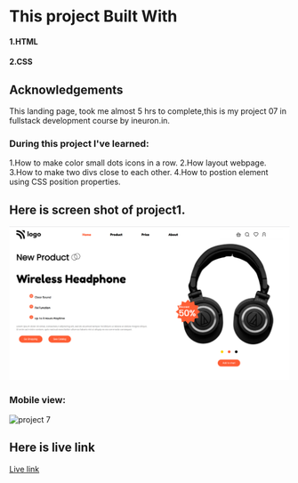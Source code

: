 # This project Built With
#### 1.HTML
#### 2.CSS

## Acknowledgements
This landing page, took me almost 5 hrs to complete,this is my project 07 in fullstack development course by ineuron.in.

### During this project I've learned:

1.How to make color small dots icons in a row.
2.How layout webpage.
3.How to make two divs close to each other.
4.How to postion element using CSS position properties.

## Here is screen shot of project1.

![project 7](./screenshot.png)

### Mobile view:

![project 7](mb-rspve%20scrnt.png)

## Here is live link
[Live link](https://rohini-project07.netlify.app/)
